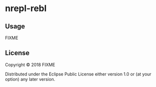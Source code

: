 # nrepl-rebl



## Usage

FIXME

## License

Copyright © 2018 FIXME

Distributed under the Eclipse Public License either version 1.0 or (at
your option) any later version.
